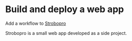 # Build and deploy a web app

Add a workflow to [Strobopro](https://github.com/cfogelklou/strobopro)

Strobopro is a small web app developed as a side project.
